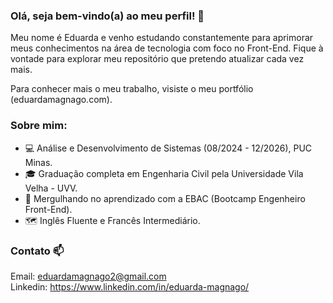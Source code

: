 ### Olá, seja bem-vindo(a) ao meu perfil! 👋
Meu nome é Eduarda e venho estudando constantemente para aprimorar meus conhecimentos na área de tecnologia com foco no Front-End. 
Fique à vontade para explorar meu repositório que pretendo atualizar cada vez mais.

Para conhecer mais o meu trabalho, visiste o meu portfólio (eduardamagnago.com). 

### Sobre mim:
- 💻 Análise e Desenvolvimento de Sistemas (08/2024 - 12/2026), PUC Minas.
- 🎓 Graduação completa em Engenharia Civil pela Universidade Vila Velha - UVV.
- 🤿 Mergulhando no aprendizado com a EBAC (Bootcamp Engenheiro Front-End).
- 🗺️ Inglês Fluente e Francês Intermediário. 

### Contato 📫
Email: eduardamagnago2@gmail.com<br>
Linkedin: https://www.linkedin.com/in/eduarda-magnago/<br>


